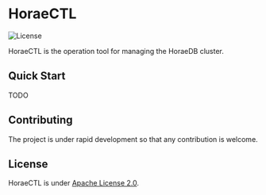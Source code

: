 # HoraeCTL

![License](https://img.shields.io/badge/license-Apache--2.0-green.svg)

HoraeCTL is the operation tool for managing the HoraeDB cluster.

## Quick Start
TODO

## Contributing
The project is under rapid development so that any contribution is welcome.

## License
HoraeCTL is under [Apache License 2.0](./LICENSE).
